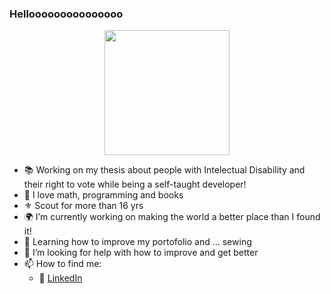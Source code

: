 ### Hellooooooooooooooo

<div id="header" align="center">
  <img src="https://media.giphy.com/media/PgLLtnqHts1woXeKpy/giphy.gif" width="200"/>
</div>

- 📚 Working on my thesis about people with Intelectual Disability and their right to vote while being a self-taught developer!
- 💭 I love math, programming and books
- ⚜️ Scout for more than 16 yrs
- 🌍 I’m currently working on making the world a better place than I found it!
- 🌱 Learning how to improve my portofolio and ... sewing
- 🤔 I’m looking for help with how to improve and get better
- 📫 How to find me: 
  - :office: [LinkedIn](https://www.linkedin.com/in/lu%C3%ADsa-mar-ventura/)


<!--

Here are some ideas to get you started:

- 🔭 I’m currently working on ...
- 🌱 I’m currently learning ...
- 👯 I’m looking to collaborate on ...
- 🤔 I’m looking for help with ...
- 💬 Ask me about ...
- 📫 How to reach me: ...
- 😄 Pronouns: ...
- ⚡ Fun fact: ...
-->
